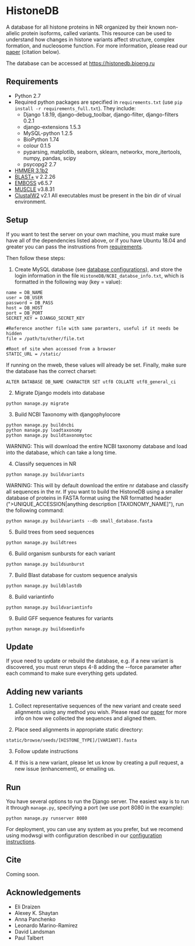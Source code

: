 # HistoneDB
A database for all histone proteins in NR organized by their known non-allelic protein isoforms, called variants. This resource can be used to understand how changes in histone variants affect structure, complex formation, and nucleosome function. For more information, please read our [paper](manuscript/paper.md) (citation below).

The database can be accessed at https://histonedb.bioeng.ru

## Requirements ##

- Python 2.7
- Required python packages are specified in ```requirements.txt``` (use ```pip install -r requirements_full.txt```). They include:
  - Django 1.8.19, django-debug_toolbar, django-filter, django-filters 0.2.1
  - django-extensions 1.5.3
  - MySQL-python 1.2.5
  - BioPython 1.74
  - colour 0.1.5
  - pyparsing, matplotlib, seaborn, sklearn, networkx, more_itertools, numpy, pandas, scipy
  - psycopg2 2.7
- [HMMER 3.1b2](http://hmmer.janelia.org)
- [BLAST+](http://blast.ncbi.nlm.nih.gov/Blast.cgi?PAGE_TYPE=BlastDocs&DOC_TYPE=Download) v 2.2.26
- [EMBOSS](http://emboss.sourceforge.net) v6.5.7
- [MUSCLE](http://www.drive5.com/muscle/) v3.8.31
- [ClustalW2](http://www.clustal.org/clustal2/) v2.1
All executables must be present in the bin dir of virual environment.

## Setup ##

If you want to test the server on your own machine, you must make sure have all of the dependencies listed above, or if you have Ubuntu 18.04 and greater you can pass the instrustions from [requirements](system_setup/REQUIREMENTS.md).

Then follow these steps:

1) Create MySQL database (see [database configurations](system_setup/DB_CONFIGURATION.md)), and store the login information in the file ```HistoneDB/NCBI_databse_info.txt```, which is formatted in the following way (key = value):
```
name = DB_NAME
user = DB_USER
password = DB_PASS
host = DB_HOST
port = DB_PORT
SECRET_KEY = DJANGO_SECRET_KEY

#Reference another file with same paramters, useful if it needs be hidden
file = /path/to/other/file.txt

#Root of site when accessed from a browser
STATIC_URL = /static/ 
```
If running on the mweb, these values will already be set.
Finally, make sure the database has the correct charset:
```
ALTER DATABASE DB_NAME CHARACTER SET utf8 COLLATE utf8_general_ci
```

2) Migrate Django models into database

```
python manage.py migrate
```

3) Build NCBI Taxonomy with djangophylocore

```
python manage.py buildncbi
python manage.py loadtaxonomy
python manage.py buildtaxonomytoc
```
WARNING: This will download the entire NCBI taxonomy database and load into the database, which can take a long time.

4) Classify sequences in NR

```
python manage.py buildvariants
```
WARNING: This will by default download the entire nr database and classify all sequences in the nr. If you want to build the HistoneDB using a smaller database of proteins in FASTA format using the NR formatted header (">UNIQUE_ACCESSION|anything description [TAXONOMY_NAME]"), run the following command:

```
python manage.py buildvariants --db small_database.fasta
```

5) Build trees from seed sequences

```
python manage.py buildtrees
```

6) Build organism sunbursts for each variant

```
python manage.py buildsunburst
```

7) Build Blast database for custom sequence analysis

```
python manage.py buildblastdb
```
8) Build variantinfo
```
python manage.py buildvariantinfo
```

9) Build GFF sequence features for variants

```
python manage.py buildseedinfo
```
## Update ##
If youe need to update or rebuild the database, e.g. if a new variant is discovered, you must rerun steps 4-8 adding the --force parameter after each command to make sure everything gets updated.

## Adding new variants ##
1) Collect representative sequences of the new variant and create seed alignments using any method you wish. Please read our [paper](manuscript/paper.md) for more info on how we collected the sequences and aligned them.

2) Place seed alignments in appropriate static directory:
```
static/browse/seeds/[HISTONE_TYPE]/[VARIANT].fasta
```
3) Follow update instructions

4) If this is a new variant, please let us know by creating a pull request, a new issue (enhancement), or emailing us.

## Run ##

You have several options to run the Django server. The easiest way is to run it through `manage.py`, specifying a port (we use port 8080 in the example):

```
python manage.py runserver 8080
```

For deployment, you can use any system as you prefer, but we recomend using modwsgi with configuration described in our [configuration instructions](system_setup/CONFIGURATION.md).

## Cite ##

Coming soon.

## Acknowledgements ##

* Eli Draizen
* Alexey K. Shaytan
* Anna Panchenko
* Leonardo Marino-Ramirez
* David Landsman
* Paul Talbert
